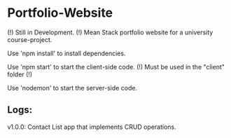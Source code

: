 # Portfolio-Website
(!) Still in Development. (!)
Mean Stack portfolio website for a university course-project.


Use 'npm install' to install dependencies.

Use 'npm start' to start the client-side code. (!) Must be used in the "client" folder (!)

Use 'nodemon' to start the server-side code.

## Logs:
v1.0.0: Contact List app that implements CRUD operations.
